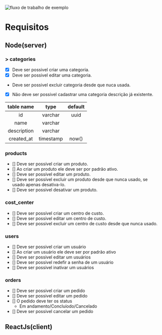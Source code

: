 ![fluxo de trabalho de exemplo](https://github.com/IgorSouzaBezerra/church/actions/workflows/main.yml/badge.svg)

# Requisitos

## Node(server)


### > categories
- [x] Deve ser possivel criar uma categoria.
- [x] Deve ser possivel editar uma categoria.
- Deve ser possivel excluir categoria desde que nuca usada.
- [x] Não deve ser possivel cadastrar uma categoria descrição já existente.


table name | type       |default |
:---------:|:----------:|:------:|
id         | varchar    |uuid    |
name       | varchar    |        |
description| varchar    |        |
created_at | timestamp  |now()   |



### products
- [] Deve ser possível criar um produto.
- [] Ao criar um produto ele deve ser por padrão ativo.
- [] Deve ser possível editar um produto.
- [] Deve ser possível excluir um produto desde que nunca usado, se usado apenas desativa-lo.
- [] Deve ser possivel desativar um produto.



### cost_center
- [] Deve ser possível criar um centro de custo.
- [] Deve ser possivel editar um centro de custo.
- [] Deve ser possivel excluir um centro de custo desde que nunca usado.



### users
- [] Deve ser possivel criar um usuário
- [] Ao criar um usuário ele deve ser por padrão ativo
- [] Deve ser possivel editar um usuários
- [] Deve ser possivel redefir a senha de um usuário
- [] Deve ser possivel inativar um usuários



### orders
- [] Deve ser possivel criar um pedido
- [] Deve ser possivel editar um pedido
- [] O pedido deve ter os status 
   - Em andamento/Concluíodo/Cancelado
- [] Deve ser possivel cancelar um pedido


## ReactJs(client)
